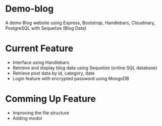 # Demo-blog

A demo Blog website using Express, Bootstrap, Handlebars, Cloudinary, PostgreSQL with Sequelize (Blog Data)

# Current Feature

- Interface using Handlebars
- Retrieve and display blog data using Sequelize (online SQL database)
- Retrieve post data by id, category, date
- Login feature with encrypted password using MongoDB

# Comming Up Feature

- Improving the file structure
- Adding modol
